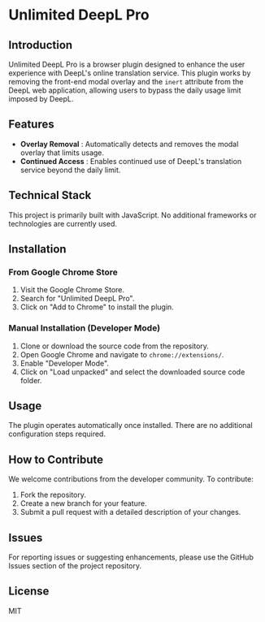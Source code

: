 # Unlimited DeepL Pro

## Introduction

Unlimited DeepL Pro is a browser plugin designed to enhance the user experience with DeepL's online translation service. This plugin works by removing the front-end modal overlay and the `inert` attribute from the DeepL web application, allowing users to bypass the daily usage limit imposed by DeepL.

## Features

* **Overlay Removal** : Automatically detects and removes the modal overlay that limits usage.
* **Continued Access** : Enables continued use of DeepL's translation service beyond the daily limit.

## Technical Stack

This project is primarily built with JavaScript. No additional frameworks or technologies are currently used.

## Installation

### From Google Chrome Store

1. Visit the Google Chrome Store.
2. Search for "Unlimited DeepL Pro".
3. Click on "Add to Chrome" to install the plugin.

### Manual Installation (Developer Mode)

1. Clone or download the source code from the repository.
2. Open Google Chrome and navigate to `chrome://extensions/`.
3. Enable "Developer Mode".
4. Click on "Load unpacked" and select the downloaded source code folder.

## Usage

The plugin operates automatically once installed. There are no additional configuration steps required.

## How to Contribute

We welcome contributions from the developer community. To contribute:

1. Fork the repository.
2. Create a new branch for your feature.
3. Submit a pull request with a detailed description of your changes.

## Issues

For reporting issues or suggesting enhancements, please use the GitHub Issues section of the project repository.

## License

MIT
